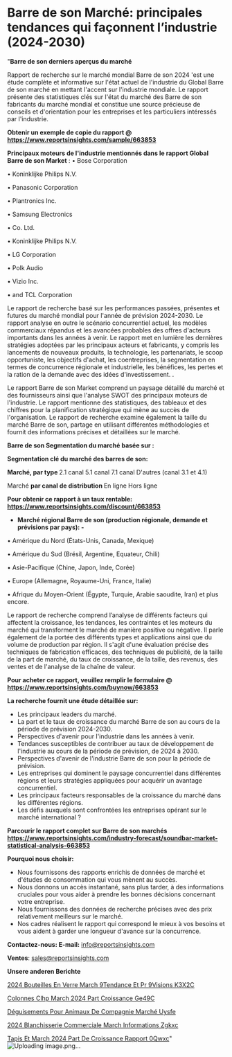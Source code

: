 # Barre de son Marché: principales tendances qui façonnent l’industrie (2024-2030)

"<strong>Barre de son derniers aperçus du marché</strong>

Rapport de recherche sur le marché mondial Barre de son 2024 'est une étude complète et informative sur l'état actuel de l'industrie du Global Barre de son marché en mettant l'accent sur l'industrie mondiale. Le rapport présente des statistiques clés sur l'état du marché des Barre de son fabricants du marché mondial et constitue une source précieuse de conseils et d'orientation pour les entreprises et les particuliers intéressés par l'industrie.

<strong>Obtenir un exemple de copie du rapport @ <a href=https://www.reportsinsights.com/sample/663853>https://www.reportsinsights.com/sample/663853</a></strong>

<strong>Principaux moteurs de l'industrie mentionnés dans le rapport Global Barre de son Market</strong> :
• Bose Corporation

• Koninklijke Philips N.V.

• Panasonic Corporation

• Plantronics Inc.

• Samsung Electronics

• Co. Ltd.

• Koninklijke Philips N.V.

• LG Corporation

• Polk Audio

• Vizio Inc.

• and TCL Corporation

Le rapport de recherche basé sur les performances passées, présentes et futures du marché mondial pour l'année de prévision 2024-2030. Le rapport analyse en outre le scénario concurrentiel actuel, les modèles commerciaux répandus et les avancées probables des offres d'acteurs importants dans les années à venir. Le rapport met en lumière les dernières stratégies adoptées par les principaux acteurs et fabricants, y compris les lancements de nouveaux produits, la technologie, les partenariats, le scoop opportuniste, les objectifs d'achat, les coentreprises, la segmentation en termes de concurrence régionale et industrielle, les bénéfices, les pertes et la ration de la demande avec des idées d'investissement. .

Le rapport Barre de son Market comprend un paysage détaillé du marché et des fournisseurs ainsi que l'analyse SWOT des principaux moteurs de l'industrie. Le rapport mentionne des statistiques, des tableaux et des chiffres pour la planification stratégique qui mène au succès de l'organisation. Le rapport de recherche examine également la taille du marché Barre de son, partage en utilisant différentes méthodologies et fournit des informations précises et détaillées sur le marché.

<strong>Barre de son Segmentation du marché basée sur :</strong>

<strong> Segmentation clé du marché des barres de son: </strong>

<strong> Marché, par type </strong>
2.1 canal
5.1 canal
7.1 canal
D'autres (canal 3.1 et 4.1)

Marché <strong> par canal de distribution </strong>
En ligne
Hors ligne

<strong>Pour obtenir ce rapport à un taux rentable: <a href=https://www.reportsinsights.com/discount/663853>https://www.reportsinsights.com/discount/663853</a></strong>
<ul>
  <li><strong>Marché régional Barre de son (production régionale, demande et prévisions par pays): -</strong></li>
</ul>
• Amérique du Nord (États-Unis, Canada, Mexique)

• Amérique du Sud (Brésil, Argentine, Equateur, Chili)

• Asie-Pacifique (Chine, Japon, Inde, Corée)

• Europe (Allemagne, Royaume-Uni, France, Italie)

• Afrique du Moyen-Orient (Égypte, Turquie, Arabie saoudite, Iran) et plus encore.

Le rapport de recherche comprend l’analyse de différents facteurs qui affectent la croissance, les tendances, les contraintes et les moteurs du marché qui transforment le marché de manière positive ou négative. Il parle également de la portée des différents types et applications ainsi que du volume de production par région. Il s'agit d'une évaluation précise des techniques de fabrication efficaces, des techniques de publicité, de la taille de la part de marché, du taux de croissance, de la taille, des revenus, des ventes et de l'analyse de la chaîne de valeur.

<strong>Pour acheter ce rapport, veuillez remplir le formulaire @   <a href=https://www.reportsinsights.com/buynow/663853>https://www.reportsinsights.com/buynow/663853</a></strong>

<strong>La recherche fournit une étude détaillée sur:</strong>
<ul>
  <li>Les principaux leaders du marché.</li>
  <li>La part et le taux de croissance du marché Barre de son au cours de la période de prévision 2024-2030.</li>
  <li>Perspectives d'avenir pour l'industrie dans les années à venir.</li>
  <li>Tendances susceptibles de contribuer au taux de développement de l'industrie au cours de la période de prévision, de 2024 à 2030.</li>
  <li>Perspectives d'avenir de l'industrie Barre de son pour la période de prévision.</li>
  <li>Les entreprises qui dominent le paysage concurrentiel dans différentes régions et leurs stratégies appliquées pour acquérir un avantage concurrentiel.</li>
  <li>Les principaux facteurs responsables de la croissance du marché dans les différentes régions.</li>
  <li>Les défis auxquels sont confrontées les entreprises opérant sur le marché international ?</li>
</ul>

<strong>Parcourir le rapport complet sur Barre de son marchés <a href=https://www.reportsinsights.com/industry-forecast/soundbar-market-statistical-analysis-663853>https://www.reportsinsights.com/industry-forecast/soundbar-market-statistical-analysis-663853</a></strong>

<strong>Pourquoi nous choisir:</strong>
<ul>
  <li>Nous fournissons des rapports enrichis de données de marché et d'études de consommation qui vous mènent au succès.</li>
  <li>Nous donnons un accès instantané, sans plus tarder, à des informations cruciales pour vous aider à prendre les bonnes décisions concernant votre entreprise.</li>
  <li>Nous fournissons des données de recherche précises avec des prix relativement meilleurs sur le marché.</li>
  <li>Nos cadres réalisent le rapport qui correspond le mieux à vos besoins et vous aident à garder une longueur d'avance sur la concurrence.</li>
</ul>
<strong>Contactez-nous:
</strong><strong>E-mail:</strong> <a href=mailto:info@reportsinsights.com>info@reportsinsights.com</a>

<strong>Ventes</strong>: <a href=mailto:sales@reportsinsights.com>sales@reportsinsights.com</a>

<strong>Unsere anderen Berichte</strong>

<a href=https://www.linkedin.com/pulse/2024-bouteilles-en-verre-march%C3%A9tendance-et-pr%C3%A9visions-k3x2c/>2024 Bouteilles En Verre March 9Tendance Et Pr 9Visions K3X2C</a>

<a href=https://www.linkedin.com/pulse/colonnes-clhp-march%C3%A9-2024-part-croissance-ge49c/>Colonnes Clhp March 2024 Part Croissance Ge49C</a>

<a href=https://www.linkedin.com/pulse/déguisements-pour-animaux-de-compagnie-marché-uysfe/>Déguisements Pour Animaux De Compagnie Marché Uysfe</a>

<a href=https://www.linkedin.com/pulse/2024-blanchisserie-commerciale-march%C3%A9-informations-zgkxc/>2024 Blanchisserie Commerciale March Informations Zgkxc</a>

<a href=https://www.linkedin.com/pulse/tapis-et-march%C3%A9-2024-part-de-croissance-rapport-0qwxc/>Tapis Et March 2024 Part De Croissance Rapport 0Qwxc</a>"
![Uploading image.png…]()
